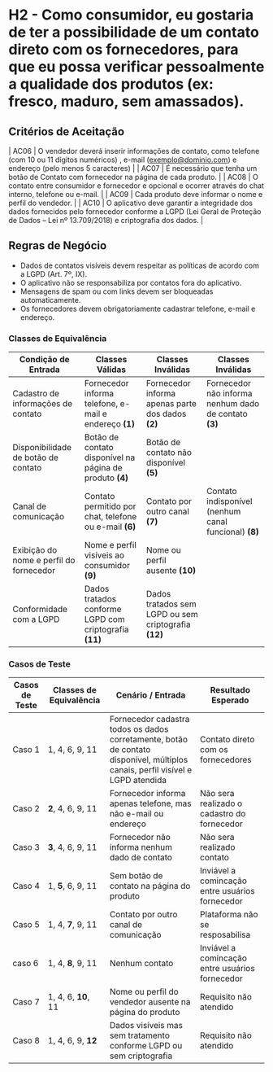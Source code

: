 # H2 - Como **consumidor**, **eu gostaria de** ter a possibilidade de um contato direto com os fornecedores, **para que** eu possa verificar pessoalmente a qualidade dos produtos (ex: fresco, maduro, sem amassados).


## Critérios de Aceitação 

| AC06   | O vendedor deverá inserir informações de contato, como telefone (com 10 ou 11 dígitos numéricos) , e-mail (exemplo@dominio.com) e endereço (pelo menos 5 caracteres) |
| AC07   | É necessário que tenha um botão de Contato com fornecedor na página de cada produto. |
| AC08   | O contato entre consumidor e fornecedor e opcional e ocorrer através do chat interno, telefone ou e-mail.  |
| AC09   | Cada produto deve informar o nome e perfil do vendedor. |
| AC10   | O aplicativo deve garantir a integridade dos dados fornecidos pelo fornecedor conforme a LGPD (Lei Geral de Proteção de Dados – Lei nº 13.709/2018) e criptografia dos dados. |


## Regras de Negócio 


* Dados de contatos visíveis devem respeitar as políticas de acordo com a LGPD (Art. 7º, IX). 
* O aplicativo não se responsabiliza por contatos fora do aplicativo.
* Mensagens de spam ou com links devem ser bloqueadas automaticamente.
* Os fornecedores devem obrigatoriamente cadastrar telefone, e-mail e endereço.

### Classes de Equivalência 

| Condição de Entrada                                      | Classes Válidas                                          | Classes Inválidas                                  | Classes Inválidas                                       |
|----------------------------------------------------------|----------------------------------------------------------|------------------------------------------------------|-------------------------------------------------------|
| Cadastro de informações de contato                       | Fornecedor informa telefone, e-mail e endereço **(1)**   | Fornecedor informa apenas parte dos dados **(2)**    | Fornecedor não informa nenhum dado de contato **(3)** |
| Disponibilidade de botão de contato                      | Botão de contato disponível na página de produto **(4)** | Botão de contato não disponível **(5)**              |                                                       |
| Canal de comunicação                                     | Contato permitido por chat, telefone ou e-mail **(6)**   | Contato por outro canal **(7)**                      | Contato indisponível (nenhum canal funcional) **(8)** |
| Exibição do nome e perfil do fornecedor                  | Nome e perfil visíveis ao consumidor **(9)**             | Nome ou perfil ausente **(10)**                      |                                                       |
| Conformidade com a LGPD                                  | Dados tratados conforme LGPD com criptografia **(11)**   | Dados tratados sem LGPD ou sem criptografia **(12)** |                                                       |

### Casos de Teste

| Casos de Teste | Classes de Equivalência      | Cenário / Entrada                                                                                                              | Resultado Esperado                |
|----------------|------------------------------|--------------------------------------------------------------------------------------------------------------------------------|-----------------------------------|
| Caso 1         | 1, 4, 6, 9, 11               | Fornecedor cadastra todos os dados corretamente, botão de contato disponível, múltiplos canais, perfil visível e LGPD atendida | Contato direto com os fornecedores|
| Caso 2         | **2**, 4, 6, 9, 11           | Fornecedor informa apenas telefone, mas não e-mail ou endereço                                                                 | Não sera realizado o cadastro do fornecedor |
| Caso 3         | **3**, 4, 6, 9, 11           | Fornecedor não informa nenhum dado de contato                                                                                  | Não sera realizado contato |
| Caso 4         | 1, **5**, 6, 9, 11           | Sem botão de contato na página do produto                                                                                      | Inviável a comincação entre usuários fornecedor |
| Caso 5         | 1, 4, **7**, 9, 11           | Contato por outro canal de comunicação                                                                                         | Plataforma não se resposabilisa   |
| caso 6         | 1, 4, **8**, 9, 11           | Nenhum contato                                                                                                                 |  Inviável a comincação entre usuários fornecedor |
| Caso 7         | 1, 4, 6, **10**, 11          | Nome ou perfil do vendedor ausente na página do produto                                                                        | Requisito não atendido            |
| Caso 8         | 1, 4, 6, 9, **12**           | Dados visíveis mas sem tratamento conforme LGPD ou sem criptografia                                                            | Requisito não atendido            |

